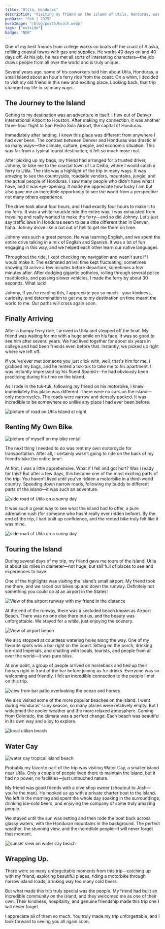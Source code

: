 ```yaml
---
title: "Utila, Honduras"
description: "Visiting my friend on the island of Utila, Honduras, was an unforgettable adventure that pushed me out of my comfort zone and changed my perspective on life. The trip was more than just a vacation—it was a life-changing experience that deepened friendships, broadened my worldview, and left me with memories I’ll cherish forever."
pubDate: "Feb 1 2025"
heroImage: "/blog/post5/beach.webp"
tags: ["outside"]
badge: "NEW"
---
```


One of my best friends from college works on boats off the coast of Alaska, refilling coastal towns with gas and supplies. He works 40 days on and 40 days off. At his job, he has met all sorts of interesting characters—the job draws people from all over the world and is truly unique.

Several years ago, some of his coworkers told him about Utila, Honduras, a small island about an hour's ferry ride from the coast. On a whim, I decided to visit my old friend in this new and exciting place. Looking back, that trip changed my life in so many ways.

## The Journey to the Island

Getting to my destination was an adventure in itself. I flew out of Denver International Airport to Houston. After making my connection, it was another three-hour flight to San Pedro Sula Airport, the capital of Honduras.

Immediately after landing, I knew this place was different from anywhere I had ever been. The contrast between Denver and Honduras was drastic in so many ways—the climate, culture, people, and economic situation. This was far from a typical tourist destination; it felt so much more real.

After picking up my bags, my friend had arranged for a trusted driver, Johnny, to take me to the coastal town of La Ceiba, where I would catch a ferry to Utila. The ride was a highlight of the trip in many ways. It was amazing to see the countryside, roadside vendors, mountains, jungle, and the actual people of Honduras. I saw many people who didn’t have what I have, and it was eye-opening. It made me appreciate how lucky I am but also gave me an incredible opportunity to see the world from a perspective not many others experience.

The drive took about four hours, and I had exactly four hours to make it to my ferry. It was a white-knuckle ride the entire way. I was exhausted from traveling and really wanted to make the ferry—and so did Johnny. Let’s just say traffic laws in Honduras seem to be a little different than in Denver, haha. Johnny drove like a bat out of hell to get me there on time.

Johnny was such a great person. He was learning English, and we spent the entire drive talking in a mix of English and Spanish. It was a lot of fun engaging in this way, and we helped each other learn our native languages.

Throughout the ride, I kept checking my navigation and wasn’t sure if I would make it. The estimated arrival time kept fluctuating, sometimes showing I’d arrive a few minutes before departure, sometimes a few minutes after. After dodging gigantic potholes, rolling through several police roadblocks, and passing slower vehicles, I made the ferry by about 30 seconds. What luck!

Johnny, if you’re reading this, I appreciate you so much—your kindness, curiosity, and determination to get me to my destination on time meant the world to me. Our paths will cross again soon.

## Finally Arriving

After a bumpy ferry ride, I arrived in Utila and stepped off the boat. My friend was waiting for me with a huge smile on his face. It was so good to see him after several years. We had lived together for about six years in college and had been friends even before that. Instantly, we picked up right where we left off.

If you've ever met someone you just click with, well, that's him for me. I grabbed my bags, and he rented a tuk-tuk to take me to his apartment. I was instantly impressed by his fluent Spanish—he had obviously been practicing during his time on the island.

As I rode in the tuk-tuk, following my friend on his motorbike, I knew immediately this place was different. There were no cars on the island—only motorcycles. The roads were narrow and densely packed. It was incredible to be somewhere so unlike any place I had ever been before.

![picture of road on Utila island at night](/blog/post5/night-road.webp)

## Renting My Own Bike

![picture of myself on my bike rental](/blog/post5/bike-pic.webp)

The next thing I needed to do was rent my own motorcycle for transportation. After all, I certainly wasn’t going to ride on the back of my friend’s bike the entire time!

At first, I was a little apprehensive. What if I fell and got hurt? Was I ready for this? But after a few days, this became one of the most exciting parts of the trip. You haven’t lived until you’ve ridden a motorbike in a third-world country. Speeding down narrow roads, following my buddy to different parts of the island—it was such an adventure.

![side road of Utila on a sunny day](/blog/post5/road1.webp)

It was such a great way to see what the island had to offer, a pure adrenaline rush (for someone who hasnt really ever ridden before). By the end of the trip, I had built up confidence, and the rented bike truly felt like it was mine. 

![side road of Utila on a sunny day](/blog/post5/road2.webp)

## Touring the Island

During several days of my trip, my friend gave me tours of the island. Utila is about six miles in diameter—not huge, but still full of places to see and experiences to have.

One of the highlights was visiting the island’s small airport. My friend took me there, and we raced our bikes up and down the runway. Definitely not something you could do at an airport in the States!

![View of the airport runway with my friend in the distance](/blog/post5/airport.webp)

At the end of the runway, there was a secluded beach known as Airport Beach. There was no one else there but us, and the beauty was unforgettable. We stayed for a while, just enjoying the scenery.

![View of airport beach](/blog/post5/airport-beach.webp)

We also stopped at countless watering holes along the way. One of my favorite spots was a bar right on the coast. Sitting on the porch, drinking ice-cold Imperials, and chatting with locals, tourists, and people from all over the world—it was pure bliss.

At one point, a group of people arrived on horseback and tied up their horses right in front of the bar before joining us for drinks. Everyone was so welcoming and friendly. I felt an incredible connection to the people I met on this trip.

![view from bar patio overlooking the ocean and horses](/blog/post5/horses.webp)

We also visited some of the more popular beaches on the island. I went during Honduras’ rainy season, so many places were relatively empty. But I welcomed the cooler weather and the more relaxed atmosphere. Coming from Colorado, the climate was a perfect change. Each beach was beautiful in its own way and a joy to explore.

![local utilian beach](/blog/post5/bando-beach.webp)

## Water Cay

![water cay tropical island beach](/blog/post5/water-cay-beach.webp)

Probably my favorite part of the trip was visiting Water Cay, a smaller island near Utila. Only a couple of people lived there to maintain the island, but it had no power, no facilities—just untouched nature.

My friend was good friends with a dive shop owner (shoutout to Josh—you’re the man). He hooked us up with a private charter boat to the island. We left in the morning and spent the whole day soaking in the surroundings, drinking ice-cold beers, and enjoying the company of some truly amazing people.

We stayed until the sun was setting and then rode the boat back across glassy waters, with the Honduran mountains in the background. The perfect weather, the stunning view, and the incredible people—I will never forget that moment.

![sunset view on water cay beach](/blog/post5/beach.webp)

## Wrapping Up.

There were so many unforgettable moments from this trip—catching up with my friend, exploring beautiful places, riding a motorbike through narrow island roads, drinking way too many cold beers.

But what made this trip truly special was the people. My friend had built an incredible community on the island, and they welcomed me as one of their own. Their kindness, hospitality, and genuine friendship made this trip one I will never forget.

I appreciate all of them so much. You truly made my trip unforgettable, and I look forward to seeing you all again soon.